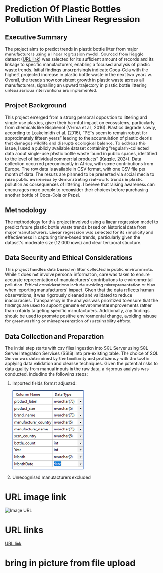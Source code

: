 # Prediction Of Plastic Bottles Pollution With Linear Regression

## Executive Summary
The project aims to predict trends in plastic bottle litter from major manufacturers using a linear regression model. Sourced from Kaggle dataset ([URL link](https://www.kaggle.com/code/wastebase/country-of-manufacture-vs-detection/output?scriptVersionId=188923245)) was selected for its sufficient amount of records and its linkage to specific manufacturers, enabling a focused analysis of plastic waste trends.
Initial findings unsurprisingly indicate Coca-Cola with the highest projected increase in plastic bottle waste
in the next two years w. Overall, the trends show consistent growth in plastic waste across all manufacturers, signalling an upward trajectory in plastic bottle littering unless serious interventions are implemented.

## Project Background
This project emerged from a strong personal opposition to littering and single-use plastics, given their harmful impact on ecosystems, particularly from chemicals like Bisphenol (Verma et al., 2016). Plastics degrade slowly, according to Loakeimidis et al. (2016), “PETs seem to remain robust for approximately fifteen years” leading to the accumulation of plastic debris that damages wildlife and disrupts ecological balance.
To address this issue, I used a publicly available dataset containing “regularly-collected data about single-use plastic bottle waste found in public spaces, identified to the level of individual commercial products” (Kaggle, 2024). Data collection occurred predominantly in Africa, with some contributions from Europe. The row data is available in CSV format, with one CSV file per month of data.
The results are planned to be presented via social media to raise public awareness by demonstrating real-world trends in plastic pollution as consequences of littering.
I believe that raising awareness can encourages more people to reconsider their choices before purchasing another bottle of Coca-Cola or Pepsi. 

## Methodology
The methodology for this project involved using a linear regression model to predict future plastic bottle waste trends based on historical data from major manufacturers. Linear regression was selected for its simplicity and effectiveness in capturing time-based trends, particularly given the dataset's moderate size (12 000 rows) and clear temporal structure.

## Data Security and Ethical Considerations
This project handles data based on litter collected in public environments. While it does not involve personal information, care was taken to ensure accurate representation of manufacturers' contributions to environmental pollution. 
Ethical considerations include avoiding misrepresentation or bias when reporting manufacturers' impact. Given that the data reflects human observations, it was rigorously cleaned and validated to reduce inaccuracies.
 Transparency in the analysis was prioritized to ensure that the findings are used to support genuine environmental improvements rather than unfairly targeting specific manufacturers.
Additionally, any findings should be used to promote positive environmental change, avoiding misuse for greenwashing or misrepresentation of sustainability efforts.

## Data Collection and Preparation
The initial step starts with  csv files ingestion into SQL Server using SQL Server Integration Services (SSIS) into pre-existing table. The choice of SQL Server was determined by the familiarity and proficiency with the tool in applying data validation and cleanse techniques. 
Given the potential risks to data quality from manual inputs in the raw data, a rigorous analysis was conducted, including the following steps:
1. Imported fields format adjusted:
   
   ![Folder Upload](./assets/Imgaes/CSVFormatImport.png)

3. Unrecognised manufacturers excluded:
# URL image link
![Image URL](https://statisticsbyjim.com/wp-content/uploads/2020/07/TimeSeriesTrade.png)
# URL links
[URL link](https://donnemartin.com/#portfolio)

# bring in picture from file upload


